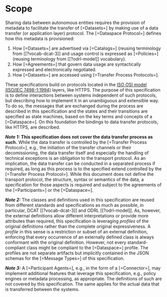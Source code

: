 # Scope

Sharing data between autonomous entities requires the provision of metadata to facilitate the transfer of [=Datasets=] by making use of a data transfer (or application layer) protocol. The [=Dataspace Protocol=] defines how this metadata is provisioned:

1. How [=Datasets=] are advertised via [=Catalogs=] (reusing terminology from [[?vocab-dcat-3]] and usage control is expressed as [=Policies=] (reusing terminology from [[?odrl-model]] vocabulary).
2. How [=Agreements=] that govern data usage are syntactically expressed and electronically negotiated.
3. How [=Datasets=] are accessed using [=Transfer Process Protocols=].

These specifications build on protocols located in the [ISO OSI model (ISO/IEC 7498-1:1994)](https://www.iso.org/standard/20269.html) layers, like HTTPS. The purpose of this specification is to define interactions between systems independent of such protocols, but describing how to implement it in an unambiguous and extensible way. To do so, the messages that are exchanged during the process are described in this specification and the states and their transitions are specified as state machines, based on the key terms and concepts of a [=Dataspace=]. On this foundation the bindings to data transfer protocols, like HTTPS, are described.

**_Note 1:_**
**This specification does not cover the data transfer process as such.** While the data transfer is controlled by the [=Transfer Process Protocol=], e.g., the initiation of the transfer channels or their decomissioning, the data transfer itself and especially the handling of technical exceptions is an obligation to the transport protocol. As an implication, the data transfer can be conducted in a separated process if required, as long as this process is to the specified extend controlled by the [=Transfer Process Protocol=]. While this document does not define the transport protocol, the structure, syntax or semantics of the data, a specification for those aspects is required and subject to the agreements of the [=Participants=] or the [=Dataspace=].

**_Note 2:_**
The classes and definitions used in this specification are reused from different standards and specifications as much as possible, in particular, DCAT [[?vocab-dcat-3]] and ODRL [[?odrl-model]]. As, however, the external definitions allow different interpretations or provide more attributes than required, this specification is leveraging _profiles_ of the original definitions rather than the complete original expressiveness. A _profile_ in this sense is a restriction or subset of an external definition, enforcing that every occurrence of an externally defined class is always conformant with the original definition. However, not every standard-compliant class might be compliant to the [=Dataspace=] profile. The profiles are not separate artifacts but implicitly contained in the JSON schemas for the [=Message Types=] of this specification.

**_Note 3:_**
A [=Participant Agents=], e.g., in the form of a [=Connector=], may implement additional features that leverage this specification, e.g., policy engines or metadata processing, as appropriate. The definitions of such are not covered by this specification. The same applies for the actual data that is transferred between the systems. 